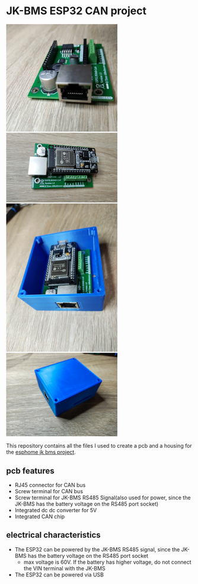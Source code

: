 # JK-BMS ESP32 CAN project

<img src="images/ESP32%20JK-BMS-7-500px.jpg" width="300" />
<img src="images/ESP32%20JK-BMS-5-500px.jpg" width="300" />
<img src="images/ESP32%20JK-BMS-4-500px.jpg" width="300" />
<img src="images/ESP32%20JK-BMS-500px.jpg" width="300" />

This repository contains all the files I used to create a pcb and a housing for the [esphome jk bms project](https://github.com/Uksa007/esphome-jk-bms-can).

## pcb features

- RJ45 connector for CAN bus
- Screw terminal for CAN bus
- Screw terminal for JK-BMS RS485 Signal(also used for power, since the JK-BMS has the battery voltage on the RS485 port socket)
- Integrated dc dc converter for 5V
- Integrated CAN chip

## electrical characteristics

- The ESP32 can be powered by the JK-BMS RS485 signal, since the JK-BMS has the battery voltage on the RS485 port socket
  - max voltage is 60V. If the battery has higher voltage, do not connect the VIN terminal with the JK-BMS
- The ESP32 can be powered via USB
